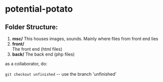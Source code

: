 # potential-potato

## Folder Structure:
1. **msc/** 
    This houses images, sounds. Mainly where files from front end lies
2. **front/**   
    The front end (html files)
3. **back/**
    The back end  (php files)


as a collaborator, do:                                          
<br>
`git checkout unfinished`   -- use the branch 'unfinished' 
<br>























